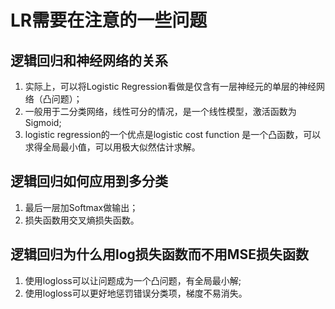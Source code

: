 
# LR需要在注意的一些问题

## 逻辑回归和神经网络的关系
1) 实际上，可以将Logistic Regression看做是仅含有一层神经元的单层的神经网络（凸问题）；
2) 一般用于二分类网络，线性可分的情况，是一个线性模型，激活函数为Sigmoid;
3) logistic regression的一个优点是logistic cost function 是一个凸函数，可以求得全局最小值，可以用极大似然估计求解。

## 逻辑回归如何应用到多分类
1) 最后一层加Softmax做输出；
2) 损失函数用交叉熵损失函数。

## 逻辑回归为什么用log损失函数而不用MSE损失函数 
1) 使用logloss可以让问题成为一个凸问题，有全局最小解;
2) 使用logloss可以更好地惩罚错误分类项，梯度不易消失。



